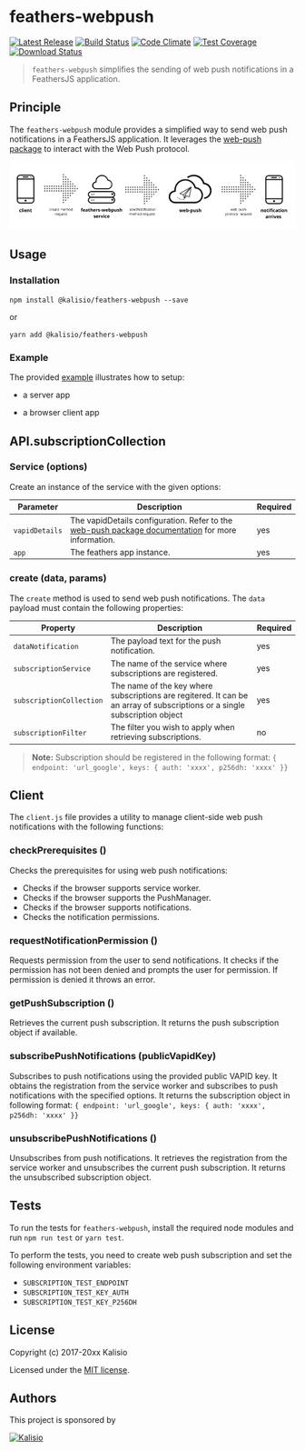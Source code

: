 # feathers-webpush

[![Latest Release](https://img.shields.io/github/v/tag/kalisio/feathers-webpush?sort=semver&label=latest)](https://github.com/kalisio/feathers-webpush/releases)
[![Build Status](https://app.travis-ci.com/kalisio/feathers-webpush.svg?branch=master)](https://app.travis-ci.com/kalisio/feathers-webpush)
[![Code Climate](https://codeclimate.com/github/kalisio/feathers-webpush/badges/gpa.svg)](https://codeclimate.com/github/kalisio/feathers-webpush)
[![Test Coverage](https://codeclimate.com/github/kalisio/feathers-webpush/badges/coverage.svg)](https://codeclimate.com/github/kalisio/feathers-webpush/coverage)
[![Download Status](https://img.shields.io/npm/dm/@kalisio/feathers-webpush.svg?style=flat-square)](https://www.npmjs.com/package/@kalisio/feathers-webpush)

> `feathers-webpush` simplifies the sending of web push notifications in a FeathersJS application.

## Principle

The `feathers-webpush` module provides a simplified way to send web push notifications in a FeathersJS application. It leverages the [web-push package](https://github.com/web-push-libs/web-push) to interact with the Web Push protocol.

![feathers-webpush principle](./docs/feathers-webpush-principle.png)

## Usage

### Installation

```shell
npm install @kalisio/feathers-webpush --save
```

or

```shell
yarn add @kalisio/feathers-webpush
```

### Example

The provided [example](./example/README.md) illustrates how to setup:

* a server app

* a browser client app

## API.subscriptionCollection

### Service (options)

Create an instance of the service with the given options:

| Parameter | Description | Required |
|---|---|---|
|`vapidDetails` | The vapidDetails configuration. Refer to the [web-push package documentation](https://github.com/web-push-libs/web-push#input-3) for more information. | yes |
| `app` |  The feathers app instance. | yes |

### create (data, params)

The `create` method is used to send web push notifications. The `data` payload must contain the following properties:

| Property | Description | Required |
|---|---|---|
|`dataNotification` | The payload text for the push notification. | yes |
| `subscriptionService` |  The name of the service where subscriptions are registered. | yes |
| `subscriptionCollection` |  The name of the key where subscriptions are regitered. It can be an array of subscriptions or a single subscription object | yes |
| `subscriptionFilter` |  The filter you wish to apply when retrieving subscriptions. | no |

> **Note:** Subscription should be registered in the following format: `{ endpoint: 'url_google', keys: { auth: 'xxxx', p256dh: 'xxxx' }}`

## Client

The `client.js` file provides a utility to manage client-side web push notifications with the following functions:

### checkPrerequisites ()

Checks the prerequisites for using web push notifications:

* Checks if the browser supports service worker.
* Checks if the browser supports the PushManager.
* Checks if the browser supports notifications.
* Checks the notification permissions.

### requestNotificationPermission ()

Requests permission from the user to send notifications. It checks if the permission has not been denied and prompts the user for permission. If permission is denied it throws an error.

### getPushSubscription ()

Retrieves the current push subscription. It returns the push subscription object if available.

### subscribePushNotifications (publicVapidKey)

Subscribes to push notifications using the provided public VAPID key. It obtains the registration from the service worker and subscribes to push notifications with the specified options. It returns the subscription object in following format:
`{ endpoint: 'url_google', keys: { auth: 'xxxx', p256dh: 'xxxx' }}`

### unsubscribePushNotifications ()

Unsubscribes from push notifications. It retrieves the registration from the service worker and unsubscribes the current push subscription. It returns the unsubscribed subscription object.

## Tests

To run the tests for `feathers-webpush`, install the required node modules and run `npm run test` or `yarn test`.

To perform the tests, you need to create web push subscription and set the following environment variables:
* `SUBSCRIPTION_TEST_ENDPOINT`
* `SUBSCRIPTION_TEST_KEY_AUTH`
* `SUBSCRIPTION_TEST_KEY_P256DH`

## License

Copyright (c) 2017-20xx Kalisio

Licensed under the [MIT license](LICENSE).

## Authors

This project is sponsored by 

[![Kalisio](https://s3.eu-central-1.amazonaws.com/kalisioscope/kalisio/kalisio-logo-black-256x84.png)](https://kalisio.com)
